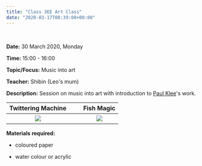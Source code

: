 ```yaml
---
title: "Class 3EE Art Class"
date: "2020-03-17T08:39:00+00:00"
---
```


&nbsp;

**Date:** 30 March 2020, Monday

**Time:** 15:00 - 16:00

**Topic/Focus:** Music into art

**Teacher:** Shibin (Leo's mum)

**Description:**
Session on music into art with introduction to [Paul Klee](https://en.wikipedia.org/wiki/Paul_Klee)'s work.

**Twittering Machine** | &nbsp; &nbsp; | **Fish Magic**
:---: | :---: | :---:
[![](/images/twittering_Machine.jpg)](https://en.wikipedia.org/wiki/Twittering_Machine#/media/File:Die_Zwitscher-Maschine_(Twittering_Machine).jpg) | &nbsp; &nbsp; | [![](/images/Fish_Magic.jpg)](https://en.wikipedia.org/wiki/Fish_Magic_(Klee)#/media/File:Paul_Klee,_Swiss_-_Fish_Magic_-_Google_Art_Project.jpg)

**Materials required:**

* coloured paper

* water colour or acrylic

<br/>
<br/>


 